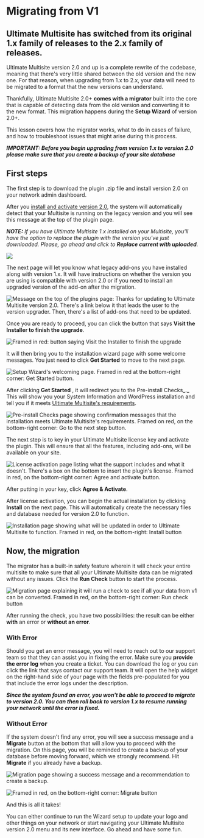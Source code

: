 # Migrating from V1

## Ultimate Multisite has switched from its original 1.x family of releases to the 2.x family of releases.

Ultimate Multisite version 2.0 and up is a complete rewrite of the codebase, meaning that there's very little shared between the old version and the new one. For that reason, when upgrading from 1.x to 2.x, your data will need to be migrated to a format that the new versions can understand.

Thankfully, Ultimate Multisite 2.0+ **comes with a migrator** built into the core that is capable of detecting data from the old version and converting it to the new format. This migration happens during the **Setup Wizard** of version 2.0+.

This lesson covers how the migrator works, what to do in cases of failure, and how to troubleshoot issues that might arise during this process.

_**IMPORTANT: Before you begin upgrading from version 1.x to version 2.0 please make sure that you create a backup of your site database**_

## First steps

The first step is to download the plugin .zip file and install version 2.0 on your network admin dashboard.

After you [install and activate version 2.0](1677127281-installing-wp-ultimo.html), the system will automatically detect that your Multisite is running on the legacy version and you will see this message at the top of the plugin page.

_**NOTE:** If you have Ultimate Multisite 1.x installed on your Multisite, you'll have the option to replace the plugin with the version you've just downloaded. Please, go ahead and click to **Replace current with uploaded**._

![](https://support.delta.nextpress.co/rails/active_storage/blobs/redirect/eyJfcmFpbHMiOnsibWVzc2FnZSI6IkJBaHBBcDRjIiwiZXhwIjpudWxsLCJwdXIiOiJibG9iX2lkIn19--c2aff9b312e5b7ec95c9e2c5355480d4aa7258fd/Migration.png)

The next page will let you know what legacy add-ons you have installed along with version 1.x. It will have instructions on whether the version you are using is compatible with version 2.0 or if you need to install an upgraded version of the add-on after the migration.

![Message on the top of the plugins page: Thanks for updating to Ultimate Multisite version 2.0. There's a link below it that leads the user to the version upgrader. Then, there's a list of add-ons that need to be updated.](https://wp-ultimo-space.fra1.cdn.digitaloceanspaces.com/hs-file-4E9kAFlcb5.png)

Once you are ready to proceed, you can click the button that says **Visit the Installer to finish the upgrade**.

![Framed in red: button saying Visit the Installer to finish the upgrade](https://wp-ultimo-space.fra1.cdn.digitaloceanspaces.com/hs-file-BnJrjt7Drw.png)

It will then bring you to the installation wizard page with some welcome messages. You just need to click **Get Started** to move to the next page.

![Setup Wizard's welcoming page. Framed in red at the bottom-right corner: Get Started button.](https://wp-ultimo-space.fra1.cdn.digitaloceanspaces.com/hs-file-1dvRbsEnrN.png)

After clicking **Get Started** , it will redirect you to the Pre-install Checks_._ This will show you your System Information and WordPress installation and tell you if it meets [Ultimate Multisite's requirements](https://help.wpultimo.com/article/323-wp-ultimo-requirements).

![Pre-install Checks page showing confirmation messages that the installation meets Ultimate Multisite's requirements. Framed on red, on the bottom-right corner: Go to the next step button.](https://wp-ultimo-space.fra1.cdn.digitaloceanspaces.com/hs-file-i0SwDNkaEO.png)

The next step is to key in your Ultimate Multisite license key and activate the plugin. This will ensure that all the features, including add-ons, will be available on your site.

![License activation page listing what the support includes and what it doesn't. There's a box on the bottom to insert the plugin's license. Framed in red, on the bottom-right corner: Agree and activate button.](https://wp-ultimo-space.fra1.cdn.digitaloceanspaces.com/hs-file-QAwmR9oLQL.png)

After putting in your key, click **Agree & Activate**.

After license activation, you can begin the actual installation by clicking **Install** on the next page. This will automatically create the necessary files and database needed for version 2.0 to function.

![Installation page showing what will be updated in order to Ultimate Multisite to function. Framed in red, on the bottom-right: Install button](https://wp-ultimo-space.fra1.cdn.digitaloceanspaces.com/hs-file-FCyBH12y4d.png)

## Now, the migration

The migrator has a built-in safety feature wherein it will check your entire multisite to make sure that all your Ultimate Multisite data can be migrated without any issues. Click the **Run Check** button to start the process.

![Migration page explaining it will run a check to see if all your data from v1 can be converted. Framed in red, on the bottom-right corner: Run check button](https://wp-ultimo-space.fra1.cdn.digitaloceanspaces.com/hs-file-vXLXFLjogz.png)

After running the check, you have two possibilities: the result can be either **with** an error or **without an error**.

### With Error

Should you get an error message, you will need to reach out to our support team so that they can assist you in fixing the error. Make sure you **provide the error log** when you create a ticket. You can download the log or you can click the link that says contact our support team. It will open the help widget on the right-hand side of your page with the fields pre-populated for you that include the error logs under the description.

_**Since the system found an error, you won't be able to proceed to migrate to version 2.0. You can then roll back to version 1.x to resume running your network until the error is fixed.**_

### Without Error

If the system doesn't find any error, you will see a success message and a **Migrate** button at the bottom that will allow you to proceed with the migration. On this page, you will be reminded to create a backup of your database before moving forward, which we strongly recommend. Hit **Migrate** if you already have a backup.

![Migration page showing a success message and a recommendation to create a backup.](https://wp-ultimo-space.fra1.cdn.digitaloceanspaces.com/hs-file-T5ELIgTX5a.png)

![Framed in red, on the bottom-right corner: Migrate button](https://wp-ultimo-space.fra1.cdn.digitaloceanspaces.com/hs-file-Y2AfV93rpf.png)

And this is all it takes!

You can either continue to run the Wizard setup to update your logo and other things on your network or start navigating your Ultimate Multisite version 2.0 menu and its new interface. Go ahead and have some fun.
